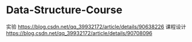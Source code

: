 # Data-Structure-Course
实验 https://blog.csdn.net/qq_39932172/article/details/90638226
课程设计 https://blog.csdn.net/qq_39932172/article/details/90708096
